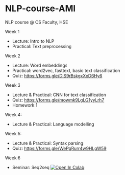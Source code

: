 # NLP-course-AMI
NLP course @ CS Faculty, HSE

Week 1
* Lecture: Intro to NLP
* Practical: Text preprocessing

Week 2
* Lecture: Word embeddings
* Practical: word2vec, fasttext, basic text classification
* Quiz: https://forms.gle/DiS9rBskgxXxD6Hy6 


Week 3
* Lecture & Practical: CNN for text classification
* Quiz: https://forms.gle/mowmk9LgLG1yyLrh7
* Homework 1 

Week 4: 
* Lecture & Practical: Language modelling

Week 5:
* Lecture & Practical: Syntax parsing
* Quiz: https://forms.gle/WePgRurr4w9HLgW59

Week 6
* Seminar: Seq2seq [![Open In Colab](https://colab.research.google.com/assets/colab-badge.svg)](https://colab.research.google.com/github/PragmaticsLab/NLP-course-FinTech/blob/master/seminars/sem6_seq2seq/6_seq2seq.ipynb)
